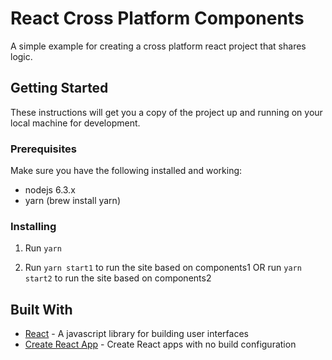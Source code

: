 # React Cross Platform Components

A simple example for creating a cross platform react project that shares logic.

## Getting Started

These instructions will get you a copy of the project up and running on your local machine for development.

### Prerequisites

Make sure you have the following installed and working:
* nodejs 6.3.x
* yarn (brew install yarn)

### Installing

1. Run `yarn`

2. Run `yarn start1` to run the site based on components1 OR run `yarn start2` to run the site based on components2

## Built With

* [React](https://facebook.github.io/react/) - A javascript library for building user interfaces
* [Create React App](https://github.com/facebookincubator/create-react-app) - Create React apps with no build configuration
